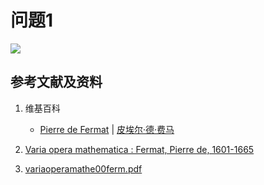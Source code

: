 # 问题1

![](/images/函数和极限/费马的《平面与立体轨迹引论》中典型的推演实验/问题1/1a1.jpg)

## 参考文献及资料

1. 维基百科
	- [Pierre de Fermat](https://en.wikipedia.org/wiki/Pierre_de_Fermat) | [皮埃尔·德·费马](https://zh.wikipedia.org/wiki/%E7%9A%AE%E5%9F%83%E7%88%BE%C2%B7%E5%BE%B7%C2%B7%E8%B2%BB%E9%A6%AC) 

2. [Varia opera mathematica : Fermat, Pierre de, 1601-1665](https://archive.org/details/variaoperamathe00ferm/page/202/mode/2up) 
3. [variaoperamathe00ferm.pdf](https://dn790006.ca.archive.org/0/items/variaoperamathe00ferm/variaoperamathe00ferm.pdf) 



